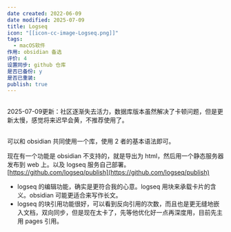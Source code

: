 ```yaml
---
date created: 2022-06-09
date modified: 2025-07-09
title: Logseq
icon: "[[icon-cc-image-Logseq.png]]"
tags:
  - macOS软件
作用: obsidian 备选
评价: 4
设置同步: github 仓库
是否已备份: y
是否已重装:
publish: true
---
```


##

2025-07-09更新：社区逐渐失去活力，数据库版本虽然解决了卡顿问题，但是更新太慢，感觉将来迟早会黄，不推荐使用了。

##

可以和 obsidian 共同使用一个库，使用 2 者的基本语法即可。

  现在有一个功能是 obsidian 不支持的，就是导出为 html，然后用一个静态服务器发布到 web 上。以及 logseq 服务自己部署。[https://github.com/logseq/publish](https://github.com/logseq/publish)

- logseq 的编辑功能，确实是更符合我的心意。logseq 用块来承载卡片的含义。obsidian 可能更适合来写作长文。
- logseq 的块引用功能很好，可以看到反向引用的次数，而且也是更无缝地嵌入文档，双向同步，但是现在太卡了，先等他优化好一点再深度用，目前先主用 pages 引用。
